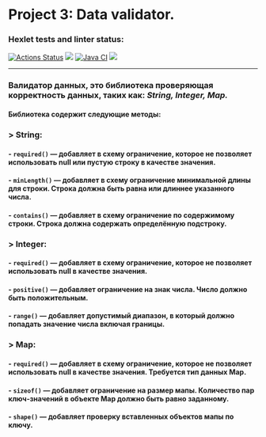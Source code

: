 # Project 3: Data validator.

### Hexlet tests and linter status:
[![Actions Status](https://github.com/salvadorrus/java-project-78/actions/workflows/hexlet-check.yml/badge.svg)](https://github.com/salvadorrus/java-project-78/actions)
<a href="https://codeclimate.com/github/salvadorrus/java-project-78/maintainability"><img src="https://api.codeclimate.com/v1/badges/28a7aa200b503ae0e9d6/maintainability" /></a>
[![Java CI](https://github.com/salvadorrus/java-project-78/actions/workflows/main.yml/badge.svg)](https://github.com/salvadorrus/java-project-78/actions/workflows/main.yml)
<a href="https://codeclimate.com/github/salvadorrus/java-project-78/test_coverage"><img src="https://api.codeclimate.com/v1/badges/28a7aa200b503ae0e9d6/test_coverage" /></a>
 ____
 
### Валидатор данных, это библиотека проверяющая корректность данных, таких как: ***String, Integer, Map.***
#### Библиотека содержит следующие методы:
### > String:
#### - `required()` — добавляет в схему ограничение, которое не позволяет использовать null или пустую строку в качестве значения.
#### - `minLength()` — добавляет в схему ограничение минимальной длины для строки. Строка должна быть равна или длиннее указанного числа.
#### - `contains()` — добавляет в схему ограничение по содержимому строки. Строка должна содержать определённую подстроку.

### > Integer:
#### - `required()` — добавляет в схему ограничение, которое не позволяет использовать null в качестве значения.
#### - `positive()` — добавляет ограничение на знак числа. Число должно быть положительным.
#### - `range()` — добавляет допустимый диапазон, в который должно попадать значение числа включая границы.

### > Map:
#### - `required()` — добавляет в схему ограничение, которое не позволяет использовать null в качестве значения. Требуется тип данных Map.
#### - `sizeof()` — добавляет ограничение на размер мапы. Количество пар ключ-значений в объекте Map должно быть равно заданному.
#### - `shape()` — добавляет проверку вставленных объектов мапы по ключу.